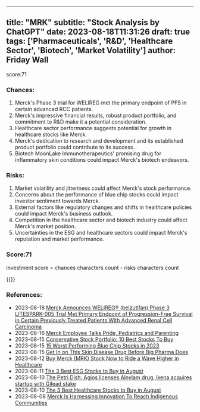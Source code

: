 
---
title: "MRK"
subtitle: "Stock Analysis by ChatGPT"
date: 2023-08-18T11:31:26
draft: true
tags: ['Pharmaceuticals', 'R&D', 'Healthcare Sector', 'Biotech', 'Market Volatility']
author: Friday Wall
---

score:71
### Chances:
1. Merck's Phase 3 trial for WELIREG met the primary endpoint of PFS in certain advanced RCC patients.
2. Merck's impressive financial results, robust product portfolio, and commitment to R&D make it a potential consideration.
3. Healthcare sector performance suggests potential for growth in healthcare stocks like Merck.
4. Merck's dedication to research and development and its established product portfolio could contribute to its success.
5. Biotech MoonLake Immunotherapeutics' promising drug for inflammatory skin conditions could impact Merck's biotech endeavors.
### Risks:
1. Market volatility and jitteriness could affect Merck's stock performance.
2. Concerns about the performance of blue chip stocks could impact investor sentiment towards Merck.
3. External factors like regulatory changes and shifts in healthcare policies could impact Merck's business outlook.
4. Competition in the healthcare sector and biotech industry could affect Merck's market position.
5. Uncertainties in the ESG and healthcare sectors could impact Merck's reputation and market performance.
### Score:71
investment score = chances characters count - risks characters count

{{<tradingview symbol="NYSE:MRK">}}
### References:
- 2023-08-18 [Merck Announces WELIREG® (belzutifan) Phase 3 LITESPARK-005 Trial Met Primary Endpoint of Progression-Free Survival in Certain Previously Treated Patients With Advanced Renal Cell Carcinoma](https://finance.yahoo.com/news/merck-announces-welireg-belzutifan-phase-104500135.html?.tsrc=rss)
- 2023-08-16 [Merck Employee Talks Pride, Pediatrics and Parenting](https://finance.yahoo.com/news/merck-employee-talks-pride-pediatrics-120000833.html?.tsrc=rss)
- 2023-08-15 [Conservative Stock Portfolio: 10 Best Stocks To Buy](https://finance.yahoo.com/news/conservative-stock-portfolio-10-best-115815470.html?.tsrc=rss)
- 2023-08-15 [15 Worst Performing Blue Chip Stocks in 2023](https://finance.yahoo.com/news/15-worst-performing-blue-chip-113530961.html?.tsrc=rss)
- 2023-08-15 [Get In on This Skin Disease Drug Before Big Pharma Does](https://finance.yahoo.com/m/a45f0623-44c9-32cb-a262-09905c710b1b/get-in-on-this-skin-disease.html?.tsrc=rss)
- 2023-08-12 [Buy Merck (MRK) Stock Now to Ride a Wave Higher in Healthcare](https://finance.yahoo.com/news/buy-merck-mrk-stock-now-194456734.html?.tsrc=rss)
- 2023-08-11 [The 3 Best ESG Stocks to Buy in August](https://finance.yahoo.com/news/3-best-esg-stocks-buy-012035128.html?.tsrc=rss)
- 2023-08-10 [The Petri Dish: Agios licenses Alnylam drug, Ikena acquires startup with Gilead stake](https://finance.yahoo.com/m/41bc727e-b837-3608-80fd-1332d6a1ad7f/the-petri-dish%3A-agios.html?.tsrc=rss)
- 2023-08-10 [The 3 Best Healthcare Stocks to Buy in August](https://finance.yahoo.com/news/3-best-healthcare-stocks-buy-230037461.html?.tsrc=rss)
- 2023-08-08 [Merck Is Harnessing Innovation To Reach Indigenous Communities](https://finance.yahoo.com/news/merck-harnessing-innovation-reach-indigenous-121500238.html?.tsrc=rss)


                